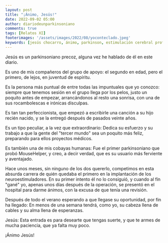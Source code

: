 ```yaml
---
layout: post
title: "¡Ánimo, Jesús!"
date: 2022-09-02 05:00
author: diariodeunparkinsoniano
comments: true
tags: [Relatos XI]
footerimages: '/assets/images/2022/08/yoconteclado.jpeg'
keywords: [jesús chocarro, ánimo, parkinson, estimulación cerebral profunda]
---
```

Jesús es un parkinsoniano precoz, alguna vez he hablado de él en este diario.

Es uno de mis compañeros del grupo de apoyo: el segundo en edad, pero el primero, de lejos, en juventud de espíritu.

Es la persona más puntual de entre todas las impuntuales que yo conozco: siempre que tenemos sesión en el grupo llega por los pelos, justo un poquito antes de empezar, arrancándonos al resto una sonrisa, con una de sus rocambolescas e irónicas disculpas.

Es tan tan perfeccionista, que empezó a escribirle una canción a su hijo recién nacido, y se la entregó después de pasados veinte años.

Es un tipo peculiar, a la vez que extraordinario: Dedica su esfuerzo y su trabajo a que la gente del "tercer mundo" sea un poquito más feliz, preparando para ellos proyectos médicos.

Es también una de mis cobayas humanas: Fue el primer parkinsoniano que probó MouseHelper, y creo, a decir verdad, que es su usuario más ferviente y aventajado.

Hace unos meses, sin ninguno de los dos quererlo, competimos en esta absurda carrera de quién quedaba el primero en la implantación de los neuroestimuladores.
En su primer intento él no lo consiguió, y cuando al fín "gané" yo, apenas unos días después de la operación, se presentó en el hospital para darme ánimos, con la excusa de que tenía una revisión.

Después de todo el verano esperando a que llegase su oportunidad, por fin ha llegado: En menos de una semana tendrá, como yo, su cabeza llena de cables y su alma llena de esperanzas.

Jesús: Esta entrada es para desearte que tengas suerte, y que te armes de mucha paciencia, que ya falta muy poco.

¡Ánimo Jesús!
